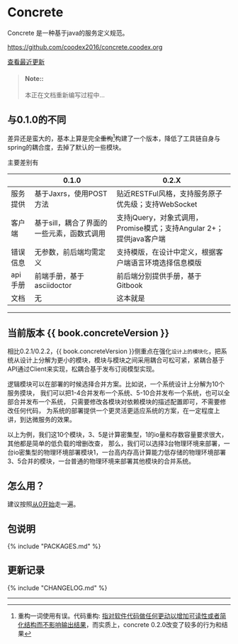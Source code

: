 # Concrete 

Concrete 是一种基于java的服务定义规范。

https://github.com/coodex2016/concrete.coodex.org

[查看最近更新](#更新记录)

> #### Note::
>
> 本正在文档重新编写过程中...

## 与0.1.0的不同

差异还是蛮大的，基本上算是完全~~重构~~[^1]构建了一个版本，降低了工具链自身与spring的耦合度，去掉了默认的一些模块。

主要差别有

|  | 0.1.0 | 0.2.X |
| --- | --- | --- |
| 服务提供 | 基于Jaxrs，使用POST方法 | 贴近RESTFul风格，支持服务原子优先级；支持WebSocket |
| 客户端 | 基于sill，耦合了界面的一些元素，函数式调用 | 支持jQuery，对象式调用，Promise模式；支持Angular 2+；提供java客户端 |
| 错误信息 | 无参数，前后端均需定义 | 支持模版，在设计中定义，根据客户端语言环境选择信息模版 |
| api手册 | 前端手册，基于asciidoctor | 前后端分别提供手册，基于Gitbook |
| 文档 | 无 | 这本就是 |

------

## 当前版本 {{ book.concreteVersion }}

相比0.2.1/0.2.2，{{ book.concreteVersion }}侧重点在强化`设计上的模块化`，把系统从设计上分解为更小的模块，模块与模块之间采用耦合可松可紧，紧耦合基于API通过Client来实现，松耦合基于发布订阅模型实现。

逻辑模块可以在部署的时候选择合并方案。比如说，一个系统设计上分解为10个服务摸块，
我们可以把1-4合并发布一个系统、5-10合并发布一个系统，也可以全部合并发布一个系统，
只需要修改各模块对依赖模块的描述配置即可，不需要修改任何代码，
为系统的部署提供一个更灵活更适应系统的方案，在一定程度上讲，到达微服务的效果。

以上为例，我们这10个模块，3、5是计算密集型，1的io量和存数容量要求很大，其他都是简单的低负载的增删改查，
那么，我们可以选择3台物理环境来部署，一台io密集型的物理环境部署模块1，一台高内存高计算能力低存储的物理环境部署3、5合并的模块，一台普通的物理环境来部署其他模块的合并系统。

## 怎么用？

建议按照[从0开始](stepbystep/README.md)走一遍。

## 包说明

{% include "PACKAGES.md" %}

## 更新记录

{% include "CHANGELOG.md" %}

--------
[^1]: 重构一词使用有误。代码重构: [指对软件代码做任何更动以增加可读性或者简化结构而不影响输出结果](https://zh.wikipedia.org/wiki/%E4%BB%A3%E7%A0%81%E9%87%8D%E6%9E%84)，而实质上，concrete 0.2.0改变了较多的行为和结果

